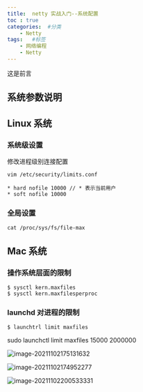 ```yaml
---
title:  netty 实战入门--系统配置
toc : true
categories:  #分类
    - Netty
tags:   #标签
    - 网络编程
    - Netty
---
```


这是前言
<!-- more -->
## 系统参数说明



## Linux 系统

### 系统级设置

修改进程级别连接配置

```shell
vim /etc/security/limits.conf

* hard nofile 10000 // * 表示当前用户
* soft nofile 10000
```





### 全局设置

```shell
cat /proc/sys/fs/file-max
```





## Mac 系统

### 操作系统层面的限制

```shell
$ sysctl kern.maxfiles
$ sysctl kern.maxfilesperproc
```



### launchd 对进程的限制

```shell
$ launchtrl limit maxfiles

```



sudo launchctl limit maxfiles 15000 2000000





![image-20211102175131632](/Users/user/Documents/image-20211102175131632.png)



![image-20211102174952277](/Users/user/Documents/image-20211102174952277.png)





![image-20211102200533331](/Users/user/Documents/image-20211102200533331.png)